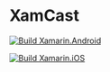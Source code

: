 # XamCast

[![Build Xamarin.Android](https://github.com/Sweekriti91/XamCast/actions/workflows/android.yml/badge.svg?branch=main)](https://github.com/Sweekriti91/XamCast/actions/workflows/android.yml)

[![Build Xamarin.iOS](https://github.com/Sweekriti91/XamCast/actions/workflows/ios.yml/badge.svg?branch=main)](https://github.com/Sweekriti91/XamCast/actions/workflows/ios.yml)
